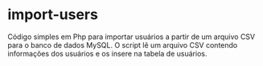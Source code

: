 # import-users

 Código simples em Php para importar usuários a partir de um arquivo CSV para o banco de dados MySQL. O script lê um arquivo CSV contendo informações dos usuários e os insere na tabela de usuários.
